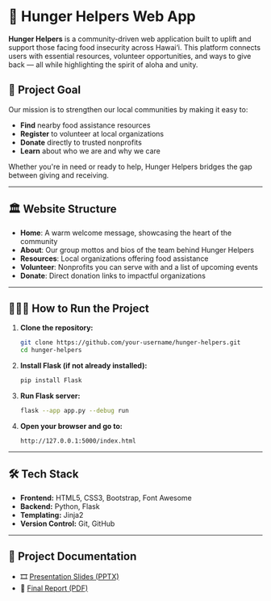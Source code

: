 # 🌺 Hunger Helpers Web App

**Hunger Helpers** is a community-driven web application built to uplift and support those facing food insecurity across Hawai‘i. 
This platform connects users with essential resources, volunteer opportunities, and ways to give back — all while highlighting the spirit of aloha and unity.

## 🌟 Project Goal

Our mission is to strengthen our local communities by making it easy to:
- **Find** nearby food assistance resources  
- **Register** to volunteer at local organizations  
- **Donate** directly to trusted nonprofits  
- **Learn** about who we are and why we care  

Whether you're in need or ready to help, Hunger Helpers bridges the gap between giving and receiving.

---

## 🏛️ Website Structure
- **Home**: A warm welcome message, showcasing the heart of the community  
- **About**: Our group mottos and bios of the team behind Hunger Helpers  
- **Resources**: Local organizations offering food assistance  
- **Volunteer**: Nonprofits you can serve with and a list of upcoming events  
- **Donate**: Direct donation links to impactful organizations  

---

## 🏃🏻‍♂️ How to Run the Project

1. **Clone the repository:**
   ```bash
   git clone https://github.com/your-username/hunger-helpers.git
   cd hunger-helpers
2. **Install Flask (if not already installed):**
   ```bash
   pip install Flask
3. **Run Flask server:**
   ```bash
   flask --app app.py --debug run
4. **Open your browser and go to:**
   ```
   http://127.0.0.1:5000/index.html
   ```

---

## 🛠️ Tech Stack

- **Frontend:** HTML5, CSS3, Bootstrap, Font Awesome
- **Backend:** Python, Flask
- **Templating:** Jinja2
- **Version Control:** Git, GitHub

---

## 📄 Project Documentation

- 🎞️ [Presentation Slides (PPTX)](docs/Presentation.pptx)
- 📘 [Final Report (PDF)](docs/PDF%20Report.pdf)

